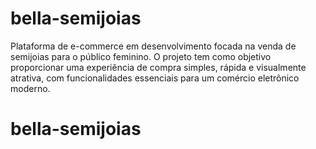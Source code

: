 # bella-semijoias
Plataforma de e-commerce em desenvolvimento focada na venda de semijoias para o público feminino. O projeto tem como objetivo proporcionar uma experiência de compra simples, rápida e visualmente atrativa, com funcionalidades essenciais para um comércio eletrônico moderno.
# bella-semijoias
